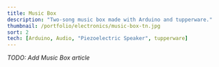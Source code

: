 ```yaml
---
title: Music Box
description: "Two-song music box made with Arduino and tupperware."
thumbnail: /portfolio/electronics/music-box-tn.jpg
sort: 2
tech: [Arduino, Audio, "Piezoelectric Speaker", tupperware]
---
```


_TODO: Add Music Box article_
